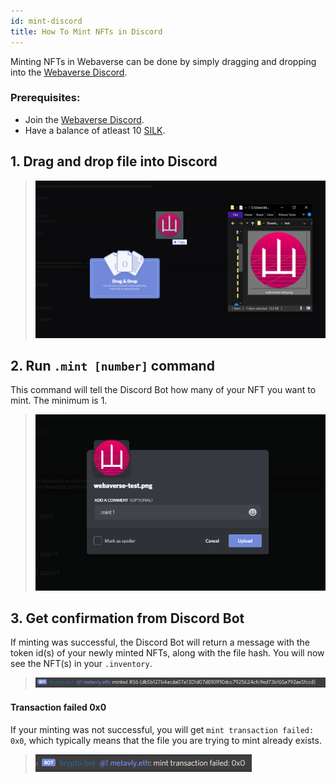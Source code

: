 ```yaml
---
id: mint-discord
title: How To Mint NFTs in Discord
---
```


Minting NFTs in Webaverse can be done by simply dragging and dropping into the [Webaverse Discord](https://discord.gg/R5wqYhvv53).

### Prerequisites:
- Join the [Webaverse Discord](https://discord.gg/R5wqYhvv53).
- Have a balance of atleast 10 [SILK](../market/silk-guide.md).

## 1. Drag and drop file into Discord

> ![Dragging and dropping file into Discord](/img/discord-mint-1.png)

## 2. Run `.mint [number]` command
This command will tell the Discord Bot how many of your NFT you want to mint. The minimum is 1.

> ![Adding mint command to file comment](/img/discord-mint-2.png)

## 3. Get confirmation from Discord Bot
If minting was successful, the Discord Bot will return a message with the token id(s) of your newly minted NFTs, along with the file hash. You will now see the NFT(s) in your `.inventory`.

> ![Discord bot with token id and new file hash](/img/discord-mint-3.png)

#### Transaction failed 0x0

If your minting was not successful, you will get `mint transaction failed: 0x0`, which typically means that the file you are trying to mint already exists.

> ![Discord bot with transaction failed message](/img/discord-mint-4.png)

